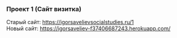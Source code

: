### Проект 1 (Сайт визитка)
Старый сайт: https://igorsavelievsocialstudies.ru/1  
Новый сайт: https://igorsaveliev-f37406687243.herokuapp.com/  